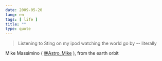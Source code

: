 ```yaml
---
date: 2009-05-20
lang: en
tags: [ life ]
title: ""
type: quote
---
```


> Listening to Sting on my ipod watching the world go by -- literally

Mike Massimino (
[\@Astro_Mike](http://twitter.com/Astro_Mike/status/1852202172) ), from
the earth orbit

